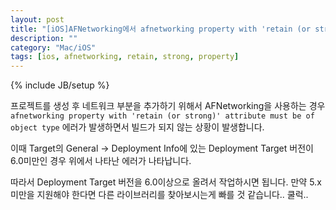 ```yaml
---
layout: post
title: "[iOS]AFNetworking에서 afnetworking property with 'retain (or strong)' attribute must be of object type 에러 처리하기"
description: ""
category: "Mac/iOS"
tags: [ios, afnetworking, retain, strong, property]
---
```

{% include JB/setup %}

프로젝트를 생성 후 네트워크 부분을 추가하기 위해서 AFNetworking을 사용하는 경우 `afnetworking property with 'retain (or strong)' attribute must be of object type` 에러가 발생하면서 빌드가 되지 않는 상황이 발생합니다.

이때 Target의 General -> Deployment Info에 있는 Deployment Target 버전이 6.0미만인 경우 위에서 나타난 에러가 나타납니다.

따라서 Deployment Target 버전을 6.0이상으로 올려서 작업하시면 됩니다. 만약 5.x미만을 지원해야 한다면 다른 라이브러리를 찾아보시는게 빠를 것 같습니다.. 쿨럭..

